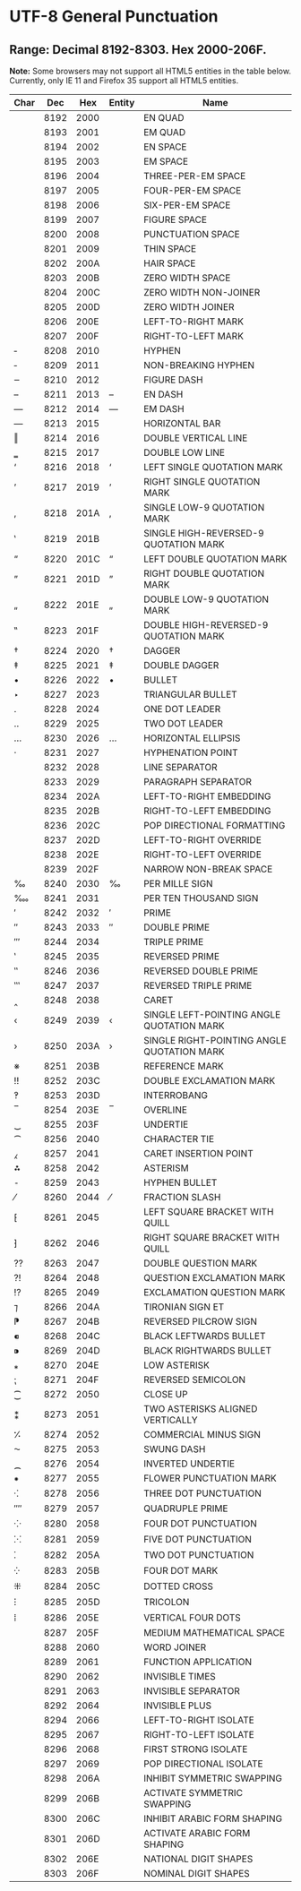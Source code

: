 # UTF-8 General Punctuation

## Range: Decimal 8192-8303. Hex 2000-206F.

**Note:** Some browsers may not support all HTML5 entities in the table below.
Currently, only IE 11 and Firefox 35 support all HTML5 entities.

Char | Dec  | Hex  | Entity   | Name
---- | ---- | ---- | -------- | ----
     | 8192 | 2000 |          | EN QUAD
     | 8193 | 2001 |          | EM QUAD
     | 8194 | 2002 | &ensp;   | EN SPACE
     | 8195 | 2003 | &emsp;   | EM SPACE
     | 8196 | 2004 |          | THREE-PER-EM SPACE
     | 8197 | 2005 |          | FOUR-PER-EM SPACE
     | 8198 | 2006 |          | SIX-PER-EM SPACE
     | 8199 | 2007 |          | FIGURE SPACE
     | 8200 | 2008 |          | PUNCTUATION SPACE
     | 8201 | 2009 | &thinsp; | THIN SPACE
     | 8202 | 200A |          | HAIR SPACE
​     | 8203 | 200B |          | ZERO WIDTH SPACE
‌     | 8204 | 200C | &zwnj;   | ZERO WIDTH NON-JOINER
‍     | 8205 | 200D | &zwj;    | ZERO WIDTH JOINER
‎     | 8206 | 200E | &lrm;    | LEFT-TO-RIGHT MARK
‏     | 8207 | 200F | &rlm;    | RIGHT-TO-LEFT MARK
‐    | 8208 | 2010 |          | HYPHEN
‑    | 8209 | 2011 |          | NON-BREAKING HYPHEN
‒    | 8210 | 2012 |          | FIGURE DASH
–    | 8211 | 2013 | &ndash;  | EN DASH
—    | 8212 | 2014 | &mdash;  | EM DASH
―    | 8213 | 2015 |          | HORIZONTAL BAR
‖    | 8214 | 2016 |          | DOUBLE VERTICAL LINE
‗    | 8215 | 2017 |          | DOUBLE LOW LINE
‘    | 8216 | 2018 | &lsquo;  | LEFT SINGLE QUOTATION MARK
’    | 8217 | 2019 | &rsquo;  | RIGHT SINGLE QUOTATION MARK
‚    | 8218 | 201A | &sbquo;  | SINGLE LOW-9 QUOTATION MARK
‛    | 8219 | 201B |          | SINGLE HIGH-REVERSED-9 QUOTATION MARK
“    | 8220 | 201C | &ldquo;  | LEFT DOUBLE QUOTATION MARK
”    | 8221 | 201D | &rdquo;  | RIGHT DOUBLE QUOTATION MARK
„    | 8222 | 201E | &bdquo;  | DOUBLE LOW-9 QUOTATION MARK
‟    | 8223 | 201F |          | DOUBLE HIGH-REVERSED-9 QUOTATION MARK
†    | 8224 | 2020 | &dagger; | DAGGER
‡    | 8225 | 2021 | &Dagger; | DOUBLE DAGGER
•    | 8226 | 2022 | &bull;   |  BULLET
‣    | 8227 | 2023 |          | TRIANGULAR BULLET
․    | 8228 | 2024 |          | ONE DOT LEADER
‥   | 8229 | 2025 |          | TWO DOT LEADER
…    | 8230 | 2026 | &hellip; | HORIZONTAL ELLIPSIS
‧    | 8231 | 2027 |          | HYPHENATION POINT
     | 8232 | 2028 |          | LINE SEPARATOR
     | 8233 | 2029 |          | PARAGRAPH SEPARATOR
‪     | 8234 | 202A |          | LEFT-TO-RIGHT EMBEDDING
‫     | 8235 | 202B |          | RIGHT-TO-LEFT EMBEDDING
‬     | 8236 | 202C |          | POP DIRECTIONAL FORMATTING
‭     | 8237 | 202D |          | LEFT-TO-RIGHT OVERRIDE
‮     | 8238 | 202E |          | RIGHT-TO-LEFT OVERRIDE
     | 8239 | 202F |          | NARROW NON-BREAK SPACE
‰    | 8240 | 2030 | &permil; | PER MILLE SIGN
‱    | 8241 | 2031 |          | PER TEN THOUSAND SIGN
′    | 8242 | 2032 | &prime;  | PRIME
″    | 8243 | 2033 | &Prime;  | DOUBLE PRIME
‴    | 8244 | 2034 |          | TRIPLE PRIME
‵   | 8245 | 2035 |          | REVERSED PRIME
‶    | 8246 | 2036 |          | REVERSED DOUBLE PRIME
‷    | 8247 | 2037 |          | REVERSED TRIPLE PRIME
‸    | 8248 | 2038 |          | CARET
‹    | 8249 | 2039 | &lsaquo; | SINGLE LEFT-POINTING ANGLE QUOTATION MARK
›    | 8250 | 203A | &rsaquo; | SINGLE RIGHT-POINTING ANGLE QUOTATION MARK
※   | 8251 | 203B |          | REFERENCE MARK
‼    | 8252 | 203C |          | DOUBLE EXCLAMATION MARK
‽    | 8253 | 203D |          | INTERROBANG
‾    | 8254 | 203E | &oline;  | OVERLINE
‿    | 8255 | 203F |          | UNDERTIE
⁀    | 8256 | 2040 |          | CHARACTER TIE
⁁    | 8257 | 2041 |          | CARET INSERTION POINT
⁂    | 8258 | 2042 |          | ASTERISM
⁃    | 8259 | 2043 |          | HYPHEN BULLET
⁄    | 8260 | 2044 | &frasl;  | FRACTION SLASH
⁅    | 8261 | 2045 |          | LEFT SQUARE BRACKET WITH QUILL
⁆    | 8262 | 2046 |          | RIGHT SQUARE BRACKET WITH QUILL
⁇    | 8263 | 2047 |          | DOUBLE QUESTION MARK
⁈    | 8264 | 2048 |          | QUESTION EXCLAMATION MARK
⁉    | 8265 | 2049 |          | EXCLAMATION QUESTION MARK
⁊    | 8266 | 204A |          | TIRONIAN SIGN ET
⁋    | 8267 | 204B |          | REVERSED PILCROW SIGN
⁌    | 8268 | 204C |          | BLACK LEFTWARDS BULLET
⁍    | 8269 | 204D |          | BLACK RIGHTWARDS BULLET
⁎    | 8270 | 204E |          | LOW ASTERISK
⁏    | 8271 | 204F |          | REVERSED SEMICOLON
⁐    | 8272 | 2050 |          | CLOSE UP
⁑    | 8273 | 2051 |          | TWO ASTERISKS ALIGNED VERTICALLY
⁒    | 8274 | 2052 |          | COMMERCIAL MINUS SIGN
⁓    | 8275 | 2053 |          | SWUNG DASH
⁔    | 8276 | 2054 |          | INVERTED UNDERTIE
⁕    | 8277 | 2055 |          | FLOWER PUNCTUATION MARK
⁖    | 8278 | 2056 |          | THREE DOT PUNCTUATION
⁗    | 8279 | 2057 |          | QUADRUPLE PRIME
⁘    | 8280 | 2058 |          | FOUR DOT PUNCTUATION
⁙    | 8281 | 2059 |          | FIVE DOT PUNCTUATION
⁚    | 8282 | 205A |          | TWO DOT PUNCTUATION
⁛    | 8283 | 205B |          | FOUR DOT MARK
⁜    | 8284 | 205C |          | DOTTED CROSS
⁝    | 8285 | 205D |          | TRICOLON
⁞    | 8286 | 205E |          | VERTICAL FOUR DOTS
     | 8287 | 205F |          | MEDIUM MATHEMATICAL SPACE
⁠    | 8288 | 2060 |          | WORD JOINER
⁡     | 8289 | 2061 |          | FUNCTION APPLICATION
⁢     | 8290 | 2062 |          | INVISIBLE TIMES
⁣     | 8291 | 2063 |          | INVISIBLE SEPARATOR
⁤     | 8292 | 2064 |          | INVISIBLE PLUS
⁦    | 8294 | 2066 |          | LEFT-TO-RIGHT ISOLATE
⁧    | 8295 | 2067 |          | RIGHT-TO-LEFT ISOLATE
⁨    | 8296 | 2068 |          | FIRST STRONG ISOLATE
⁩    | 8297 | 2069 |          | POP DIRECTIONAL ISOLATE
⁪     | 8298 | 206A |          | INHIBIT SYMMETRIC SWAPPING
⁫     | 8299 | 206B |          | ACTIVATE SYMMETRIC SWAPPING
⁬     | 8300 | 206C |          | INHIBIT ARABIC FORM SHAPING
⁭     | 8301 | 206D |          | ACTIVATE ARABIC FORM SHAPING
⁮     | 8302 | 206E |          | NATIONAL DIGIT SHAPES
⁯     | 8303 | 206F |          | NOMINAL DIGIT SHAPES
